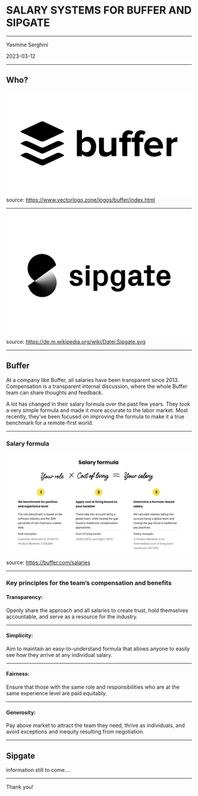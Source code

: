 # SALARY SYSTEMS FOR BUFFER AND SIPGATE

---

Yasmine Serghini

2023-03-12

---

## Who?

![LOGO B](Buffer-Logo.png)
source: https://www.vectorlogo.zone/logos/buffer/index.html

---

![LOGO S](Sipgate-Logo.wine.png)
source: https://de.m.wikipedia.org/wiki/Datei:Sipgate.svg

---

## Buffer

At a company like Buffer, all salaries have been transparent since 2013. Compensation is a transparent internal discussion, where the whole Buffer team can share thoughts and feedback.

A lot has changed in their salary formula over the past few years. They took a very simple formula and made it more accurate to the labor market. Most recently, they’ve been focused on improving the formula to make it a true benchmark for a remote-first world.

---

### Salary formula

![Buffer formula](Salary%20formula.png)
source: https://buffer.com/salaries

---

### Key principles for the team’s compensation and benefits

#### Transparency:

Openly share the approach and all salaries to create trust, hold themselves accountable, and serve as a resource for the industry.

---

#### Simplicity:

Aim to maintain an easy-to-understand formula that allows anyone to easily see how they arrive at any individual salary.

---

#### Fairness:

Ensure that those with the same role and responsibilities who are at the same experience level are paid equitably.

---

#### Generosity:

Pay above market to attract the team they need, thrive as individuals, and avoid exceptions and inequity resulting from negotiation.

---

## Sipgate

information still to come....

---

Thank you!
